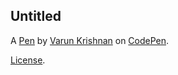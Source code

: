 Untitled
--------


A [Pen](https://codepen.io/Varun-Krishnan-the-animator/pen/LYawZRX) by [Varun Krishnan](https://codepen.io/Varun-Krishnan-the-animator) on [CodePen](https://codepen.io).

[License](https://codepen.io/license/pen/LYawZRX).
